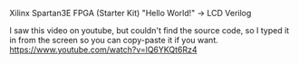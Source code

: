 Xilinx Spartan3E FPGA (Starter Kit)
"Hello World!" -> LCD
Verilog

I saw this video on youtube, but couldn't find the source code,
so I typed it in from the screen so you can copy-paste it if you want.
https://www.youtube.com/watch?v=lQ6YKQt6Rz4
